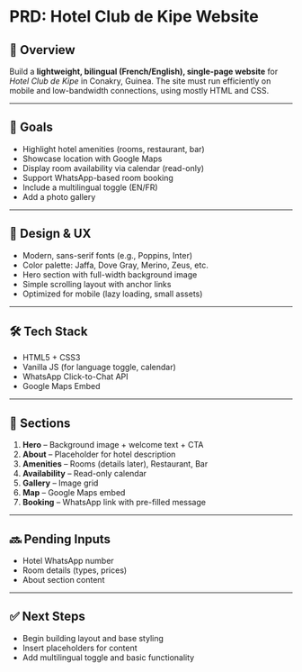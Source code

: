 # PRD: Hotel Club de Kipe Website

## 📍 Overview
Build a **lightweight, bilingual (French/English), single-page website** for *Hotel Club de Kipe* in Conakry, Guinea. The site must run efficiently on mobile and low-bandwidth connections, using mostly HTML and CSS.

---

## 🎯 Goals
- Highlight hotel amenities (rooms, restaurant, bar)
- Showcase location with Google Maps
- Display room availability via calendar (read-only)
- Support WhatsApp-based room booking
- Include a multilingual toggle (EN/FR)
- Add a photo gallery

---

## 🎨 Design & UX
- Modern, sans-serif fonts (e.g., Poppins, Inter)
- Color palette: Jaffa, Dove Gray, Merino, Zeus, etc.
- Hero section with full-width background image
- Simple scrolling layout with anchor links
- Optimized for mobile (lazy loading, small assets)

---

## 🛠 Tech Stack
- HTML5 + CSS3
- Vanilla JS (for language toggle, calendar)
- WhatsApp Click-to-Chat API
- Google Maps Embed

---

## 🧩 Sections
1. **Hero** – Background image + welcome text + CTA
2. **About** – Placeholder for hotel description
3. **Amenities** – Rooms (details later), Restaurant, Bar
4. **Availability** – Read-only calendar
5. **Gallery** – Image grid
6. **Map** – Google Maps embed
7. **Booking** – WhatsApp link with pre-filled message

---

## 🔜 Pending Inputs
- Hotel WhatsApp number
- Room details (types, prices)
- About section content

---

## ✅ Next Steps
- Begin building layout and base styling
- Insert placeholders for content
- Add multilingual toggle and basic functionality
